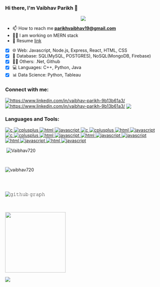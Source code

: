 ### Hi there, I'm Vaibhav Parikh  👋
<p align="center">
  <a href="https://github.com/DenverCoder1/readme-typing-svg"><img src="https://readme-typing-svg.herokuapp.com/?lines=Full-stack%20web%20developer;Competitive%20programmer;Always%20learning%20new%20things&font=Fira%20Code&center=true&width=440&height=45&color=f75c7e&vCenter=true&size=22"></a>
</p>

- 📫 How to reach me **parikhvaibhav19@gmail.com**
- 👩‍💻 I am working on MERN stack
- 🚀 Resume <a href="https://drive.google.com/file/d/1HbL184oAz8nils52ZcYK0b6DCS1M6_Vn/view?usp=sharing">link</a>

- [x] 🌐 Web: Javascript, Node.js, Express, React, HTML, CSS 
- [x] 🛒 Database: SQL(MySQL, POSTGRES), NoSQL(MongoDB, Firebase)
- [x] 👩‍💻 Others: .Net, Github
- [x] 💻 Languages: C++, Python, Java
- [x] 📊 Data Science: Python, Tableau

<h3 align="left">Connect with me:</h3>
<p align="left">
<a href="https://www.linkedin.com/in/vaibhav-parikh-9b13b61a3/" target="blank"><img align="center" src="https://img.shields.io/badge/LinkedIn-0077B5?style=for-the-badge&logo=linkedin&logoColor=white" alt="https://www.linkedin.com/in/vaibhav-parikh-9b13b61a3/" /></a> <a href="https://www.linkedin.com/in/vaibhav-parikh-9b13b61a3/" target="blank"><img align="center" src="https://img.shields.io/badge/CodeChef-%23964B00.svg?style=for-the-badge&logo=CodeChef&logoColor=white" alt="https://www.linkedin.com/in/vaibhav-parikh-9b13b61a3/" /></a> <a href="https://www.linkedin.com/in/vaibhav-parikh-9b13b61a3/" target="blank"><img align="center" src="https://img.shields.io/badge/LeetCode-000000?style=for-the-badge&logo=LeetCode&logoColor=#d16c06" /></a>
</p>

<h3 align="left">Languages and Tools:</h3>
<p align="left"> <a href="https://www.cprogramming.com/" target="_blank"> <img src="https://img.shields.io/badge/C-00599C?style=for-the-badge&logo=c&logoColor=white" alt="c" /> </a> <a href="https://www.w3schools.com/cpp/" target="_blank"> <img src="https://img.shields.io/badge/C%2B%2B-00599C?style=for-the-badge&logo=c%2B%2B&logoColor=white" alt="cplusplus" /> </a> <a href="html"
target="_blank"> <img src="https://img.shields.io/badge/HTML5-E34F26?style=for-the-badge&logo=html5&logoColor=white" alt="html" /> </a>  <a href="javascript" target="_blank"> <img src="https://img.shields.io/badge/JavaScript-323330?style=for-the-badge&logo=javascript&logoColor=F7DF1E" alt="javascript" /> </a> <a href="" target="_blank"> <img src="https://img.shields.io/badge/Node.js-339933?style=for-the-badge&logo=nodedotjs&logoColor=white" alt="c" /> </a> <a href="" target="_blank"> <img src="https://img.shields.io/badge/npm-CB3837?style=for-the-badge&logo=npm&logoColor=white" alt="cplusplus" /> </a> <a href="html"
target="_blank"> <img src="https://img.shields.io/badge/Python-FFD43B?style=for-the-badge&logo=python&logoColor=blue" alt="html" /> </a>  <a href="javascript" target="_blank"> <img src="https://img.shields.io/badge/MySQL-005C84?style=for-the-badge&logo=mysql&logoColor=white" alt="javascript" /> </a> <a href="" target="_blank"> <img src="https://img.shields.io/badge/MongoDB-4EA94B?style=for-the-badge&logo=mongodb&logoColor=white" alt="c" /> </a> <a href="" target="_blank"> <img src="https://img.shields.io/badge/Tableau-E97627?style=for-the-badge&logo=Tableau&logoColor=white" alt="cplusplus" /> </a> <a href="html" target="_blank"> <img src="https://img.shields.io/badge/PostgreSQL-316192?style=for-the-badge&logo=postgresql&logoColor=white" alt="html" /> </a>  <a href="javascript" target="_blank"> <img src="https://img.shields.io/badge/.NET-512BD4?style=for-the-badge&logo=dotnet&logoColor=white" alt="javascript" /> </a> <a href="html" target="_blank"> <img src="https://img.shields.io/badge/django-%23092E20.svg?style=for-the-badge&logo=django&logoColor=white" alt="html" /> </a>  <a href="javascript" target="_blank"> <img src="https://img.shields.io/badge/bootstrap-%23563D7C.svg?style=for-the-badge&logo=bootstrap&logoColor=white" alt="javascript" /> </a>   <a href="javascript" target="_blank"> <img src="https://img.shields.io/badge/MUI-%230081CB.svg?style=for-the-badge&logo=mui&logoColor=white" alt="javascript" /> </a> <a href="html" target="_blank"> <img src="https://img.shields.io/badge/express.js-%23404d59.svg?style=for-the-badge&logo=express&logoColor=%2361DAFB" alt="html" /> </a>  <a href="javascript" target="_blank"> <img src="https://img.shields.io/badge/heroku-%23430098.svg?style=for-the-badge&logo=heroku&logoColor=white" alt="javascript" /> </a> <a href="html" target="_blank"> <img src="https://img.shields.io/badge/docker-%230db7ed.svg?style=for-the-badge&logo=docker&logoColor=white" alt="html" /> </a>  <a href="javascript" target="_blank"> <img src="https://img.shields.io/badge/Postman-FF6C37?style=for-the-badge&logo=postman&logoColor=white" alt="javascript" /> </a></p>



<p>&nbsp;<img align="center" src="https://github-readme-stats.vercel.app/api?username=vaibhav720&show_icons=true&locale=en&theme=radical" alt="Vaibhav720" /></p><br>


<p><img align="center" src="https://github-readme-streak-stats.herokuapp.com/?user=vaibhav720&theme=radical" alt="vaibhav720" /></p>

<br/>
<br/>

![𝚐𝚒𝚝𝚑𝚞𝚋 𝚐𝚛𝚊𝚙𝚑](https://activity-graph.herokuapp.com/graph?username=vaibhav720&theme=react-dark&hide_border=true&area=true)

<br/>
<br/>
  <a href="https://github.com/vaibhav720">
    <img align="center" height="195px" src="https://github-readme-stats.vercel.app/api/top-langs/?username=vaibhav720&theme=radical&langs_count=15&layout=compact" />
  </a>
<br/>


  ![](https://komarev.com/ghpvc/?username=vaibhav720&style=for-the-badge)
